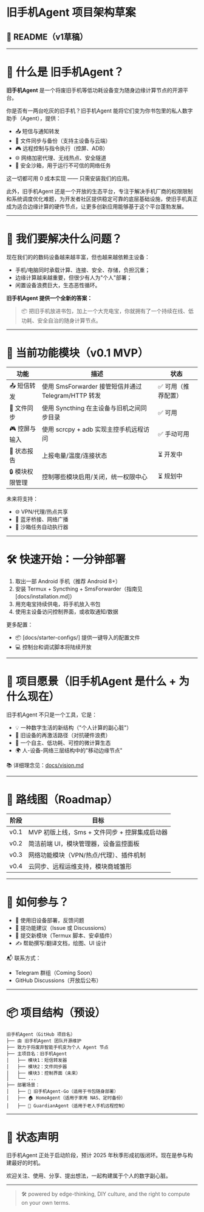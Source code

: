 # 旧手机Agent 项目架构草案

## 📘 README（v1草稿）

---

# 🧠 什么是 旧手机Agent？

**旧手机Agent** 是一个将废旧手机等低功耗设备变为随身边缘计算节点的开源平台。

你是否有一两台吃灰的旧手机？旧手机Agent 能将它们变为你书包里的私人数字助手（Agent），提供：

* 📤 短信与通知转发
* 🔁 文件同步与备份（支持主设备与云端）
* 🎮 远程控制与指令执行（控屏、ADB）
* 🌐 网络加密代理、无线热点、安全隧道
* 🧪 安全沙箱，用于运行不可信的网络任务

这一切都可用 0 成本实现 —— 只需安装我们的应用。

此外，旧手机Agent 还是一个开放的生态平台，专注于解决手机厂商的权限限制和系统调度优化难题，为开发者社区提供稳定可靠的底层基础设施，使旧手机真正成为适合边缘计算的硬件节点，让更多创新应用能够基于这个平台蓬勃发展。

---

# 🎯 我们要解决什么问题？

现在我们的的数码设备越来越丰富，但也越来越依赖主设备：

* 手机/电脑同时承载计算、连接、安全、存储，负担沉重；
* 边缘计算越来越重要，但很少有人为"个人"部署；
* 闲置设备浪费巨大，生态恶性循环。

**旧手机Agent 提供一个全新的答案：**

> 📦 把旧手机放进书包，加上一个大充电宝，你就拥有了一个持续在线、低功耗、安全自治的随身计算节点。

---

# 🧩 当前功能模块（v0.1 MVP）


| 功能            | 描述                                                | 状态                |
| ----------------- | ----------------------------------------------------- | --------------------- |
| 📤 短信转发     | 使用 SmsForwarder 接管短信并通过 Telegram/HTTP 转发 | ✅ 可用（推荐配置） |
| 🔁 文件同步     | 使用 Syncthing 在主设备与旧机之间同步目录           | ✅ 可用             |
| 🎮 控屏与输入   | 使用 scrcpy + adb 实现主控手机远程访问              | ✅ 手动可用         |
| 🧠 状态报告     | 上报电量/温度/连接状态                              | ⏳ 开发中           |
| 🔒 模块权限管理 | 控制哪些模块启用/关闭，统一权限中心                 | ⏳ 规划中           |

未来将支持：

* 🌐 VPN/代理/热点共享
* 📡 蓝牙桥接、网络广播
* 🧪 沙箱任务自动执行器

---

# 🛠 快速开始：一分钟部署

1. 取出一部 Android 手机（推荐 Android 8+）
2. 安装 Termux + Syncthing + SmsForwarder（指南见 \[docs/installation.md]）
3. 用充电宝持续供电，将手机放入书包
4. 使用主设备访问控制界面，或收取通知/数据

更多配置：

* 📦 \[docs/starter-configs/] 提供一键导入的配置文件
* 💻 控制台和调试脚本将陆续开放

---

# 🧠 项目愿景（旧手机Agent 是什么 + 为什么现在）

旧手机Agent 不只是一个工具，它是：

* 💡 一种数字生活的新结构（"个人计算的副心脏"）
* 🔄 旧设备的再激活路径（对抗硬件浪费）
* 🔐 一个自主、低功耗、可控的微计算生态
* 🌍 人-设备-网络三层结构中的"移动边缘节点"

📚 详细理念见：[docs/vision.md](./docs/vision.md)

---

# 🔭 路线图（Roadmap）


| 阶段 | 目标                                          |
| ------ | ----------------------------------------------- |
| v0.1 | MVP 初版上线，Sms + 文件同步 + 控屏集成启动器 |
| v0.2 | 简洁前端 UI，模块管理器，设备监控面板         |
| v0.3 | 网络功能模块（VPN/热点/代理）、插件机制       |
| v0.4 | 云同步、远程运维支持，模块商城雏形            |

---

# 🤝 如何参与？

* 🌱 使用旧设备部署，反馈问题
* 🧠 提功能建议（Issue 或 Discussions）
* 🔧 提交新模块（Termux 脚本、安卓插件）
* ✍️ 帮助撰写/翻译文档，绘图、UI 设计

📬 联系方式：

* Telegram 群组（Coming Soon）
* GitHub Discussions（开放后公布）

---

# 📦 项目结构（预设）

```
旧手机Agent（GitHub 项目名）
├── 由 旧手机Agent 团队开源维护
├── 致力于将废弃智能手机变为个人 Agent 节点
├── 主项目名：旧手机Agent
│   ├── 模块1：短信转发器
│   ├── 模块2：文件同步器
│   ├── 模块3：控制界面（未来）
│   └── ...
├── 部署场景：
│   ├── 🎒 旧手机Agent-Go（适用于书包随身部署）
│   ├── 🏠 HomeAgent（适用于家用 NAS、定时备份）
│   ├── 👴 GuardianAgent（适用于老人手机远程控制）
```

---

# 🧭 状态声明

旧手机Agent 正处于启动阶段，预计 2025 年秋季形成初版闭环。现在是参与构建最好的时机。

欢迎关注、使用、分享、提出想法，一起构建属于个人的数字副心脏。

---

> 🛠️ powered by edge-thinking, DIY culture, and the right to compute on your own terms.
